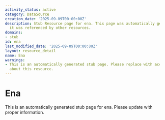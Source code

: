 ```yaml
---
activity_status: active
category: DataSource
creation_date: '2025-09-09T00:00:00Z'
description: Stub Resource page for ena. This page was automatically generated because
  it was referenced by other resources.
domains:
- stub
id: ena
last_modified_date: '2025-09-09T00:00:00Z'
layout: resource_detail
name: Ena
warnings:
- This is an automatically generated stub page. Please replace with accurate information
  about this resource.
---
```


# Ena

This is an automatically generated stub page for ena. Please update with proper information.
